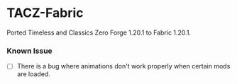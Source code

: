 # TACZ-Fabric
Ported Timeless and Classics Zero Forge 1.20.1 to Fabric 1.20.1.

### Known Issue
- [ ] There is a bug where animations don't work properly when certain mods are loaded.<br>
